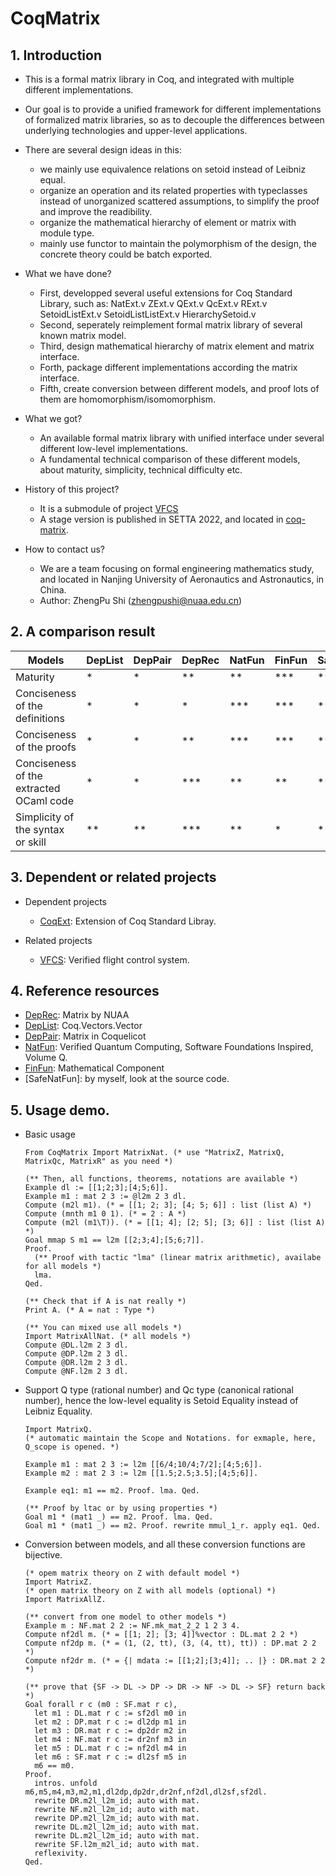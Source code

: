# CoqMatrix

## 1. Introduction
* This is a formal matrix library in Coq, and integrated with multiple different implementations.
* Our goal is to provide a unified framework for different implementations of formalized matrix libraries, so as to decouple the differences between underlying technologies and upper-level applications.
* There are several design ideas in this:
  * we mainly use equivalence relations on setoid instead of Leibniz equal.
  * organize an operation and its related properties with typeclasses instead of unorganized scattered assumptions, to simplify the proof and improve the readibility.
  * organize the mathematical hierarchy of element or matrix with module type.
  * mainly use functor to maintain the polymorphism of the design, the concrete theory could be batch exported.

* What we have done?
  * First, developped several useful extensions for Coq Standard Library, such as:
	NatExt.v ZExt.v QExt.v QcExt.v RExt.v SetoidListExt.v SetoidListListExt.v HierarchySetoid.v
  * Second, seperately reimplement formal matrix library of several known matrix model.
  * Third, design mathematical hierarchy of matrix element and matrix interface.
  * Forth, package different implementations according the matrix interface.
  * Fifth, create conversion between different models, and proof lots of them are homomorphism/isomomorphism.

* What we got?
  * An available formal matrix library with unified interface under several different low-level implementations.
  * A fundamental technical comparison of these different models, about maturity, simplicity, technical difficulty etc.

* History of this project?
  * It is a submodule of project [VFCS](https://github.com/zhengpushi/VFCS)
  * A stage version is published in SETTA 2022, and located in [coq-matrix](https://github.com/zhengpushi/coq-matrix).

* How to contact us?
  * We are a team focusing on formal engineering mathematics study, and located in Nanjing University of  Aeronautics and Astronautics, in China.
  * Author: ZhengPu Shi (zhengpushi@nuaa.edu.cn) 

## 2. A comparison result
  | Models                                  | DepList | DepPair | DepRec | NatFun | FinFun | SafeNatFun |
  | --------------------------------------- | ------- | ------- | ------ | ------ | ------ | ---------- |
  | Maturity                                | *       | *       | **     | **     | ***    | **         |
  | Conciseness of the definitions          | *       | *       | *      | ***    | ***    | ***        |
  | Conciseness of the proofs               | *       | *       | **     | ***    | ***    | ***        |
  | Conciseness of the extracted OCaml code | *       | *       | ***    | **     | **     | **         |
  | Simplicity of the syntax or skill       | **      | **      | ***    | **     | *      | *          |

## 3. Dependent or related projects
* Dependent projects
  * [CoqExt](https://github.com/zhengpushi/CoqExt): Extension of Coq Standard Libray.

* Related projects
  * [VFCS](https://github.com/zhengpushi/VFCS): Verified flight control system.


## 4. Reference resources
* [DepRec](https://gitee.com/yingyingma/Matrix): Matrix by NUAA
* [DepList](https://coq.inria.fr/distrib/current/stdlib/Coq.Vectors.Vector.html): Coq.Vectors.Vector
* [DepPair](http://coquelicot.saclay.inria.fr/html/Coquelicot.Hierarchy.html#matrix): Matrix in Coquelicot
* [NatFun](https://www.cs.umd.edu/~rrand/vqc/index.html): Verified Quantum Computing, Software Foundations Inspired, Volume Q.
* [FinFun](https://math-comp.github.io/): Mathematical Component
* [SafeNatFun]: by myself, look at the source code.

## 5. Usage demo.
* Basic usage

  ```coq
  From CoqMatrix Import MatrixNat. (* use "MatrixZ, MatrixQ, MatrixQc, MatrixR" as you need *)
  
  (** Then, all functions, theorems, notations are available *)
  Example dl := [[1;2;3];[4;5;6]].
  Example m1 : mat 2 3 := @l2m 2 3 dl.
  Compute (m2l m1). (* = [[1; 2; 3]; [4; 5; 6]] : list (list A) *)
  Compute (mnth m1 0 1). (* = 2 : A *)
  Compute (m2l (m1\T)). (* = [[1; 4]; [2; 5]; [3; 6]] : list (list A) *)
  Goal mmap S m1 == l2m [[2;3;4];[5;6;7]].
  Proof. 
    (** Proof with tactic "lma" (linear matrix arithmetic), availabe for all models *)
    lma.
  Qed.
  
  (** Check that if A is nat really *)
  Print A. (* A = nat : Type *)
  
  (** You can mixed use all models *)
  Import MatrixAllNat. (* all models *)
  Compute @DL.l2m 2 3 dl.
  Compute @DP.l2m 2 3 dl.
  Compute @DR.l2m 2 3 dl.
  Compute @NF.l2m 2 3 dl.
  ```

* Support Q type (rational number) and Qc type (canonical rational number), hence the low-level equality is Setoid Equality instead of Leibniz Equality.

  ```coq
  Import MatrixQ.
  (* automatic maintain the Scope and Notations. for exmaple, here, Q_scope is opened. *)
  
  Example m1 : mat 2 3 := l2m [[6/4;10/4;7/2];[4;5;6]].
  Example m2 : mat 2 3 := l2m [[1.5;2.5;3.5];[4;5;6]].
  
  Example eq1: m1 == m2. Proof. lma. Qed.
  
  (** Proof by ltac or by using properties *)
  Goal m1 * (mat1 _) == m2. Proof. lma. Qed.
  Goal m1 * (mat1 _) == m2. Proof. rewrite mmul_1_r. apply eq1. Qed.
  ```

* Conversion between models, and all these conversion functions are bijective.

  ```coq
  (* opem matrix theory on Z with default model *)
  Import MatrixZ.
  (* open matrix theory on Z with all models (optional) *)
  Import MatrixAllZ.
  
  (** convert from one model to other models *)
  Example m : NF.mat 2 2 := NF.mk_mat_2_2 1 2 3 4.
  Compute nf2dl m. (* = [[1; 2]; [3; 4]]%vector : DL.mat 2 2 *)
  Compute nf2dp m. (* = (1, (2, tt), (3, (4, tt), tt)) : DP.mat 2 2 *)
  Compute nf2dr m. (* = {| mdata := [[1;2];[3;4]]; .. |} : DR.mat 2 2 *)
  
  (** prove that {SF -> DL -> DP -> DR -> NF -> DL -> SF} return back *)
  Goal forall r c (m0 : SF.mat r c),
    let m1 : DL.mat r c := sf2dl m0 in
    let m2 : DP.mat r c := dl2dp m1 in
    let m3 : DR.mat r c := dp2dr m2 in
    let m4 : NF.mat r c := dr2nf m3 in
    let m5 : DL.mat r c := nf2dl m4 in
    let m6 : SF.mat r c := dl2sf m5 in
    m6 == m0.
  Proof.
    intros. unfold m6,m5,m4,m3,m2,m1,dl2dp,dp2dr,dr2nf,nf2dl,dl2sf,sf2dl.
    rewrite DR.m2l_l2m_id; auto with mat.
    rewrite NF.m2l_l2m_id; auto with mat.
    rewrite DP.m2l_l2m_id; auto with mat.
    rewrite DL.m2l_l2m_id; auto with mat.
    rewrite DL.m2l_l2m_id; auto with mat.
    rewrite SF.l2m_m2l_id; auto with mat.
    reflexivity.
  Qed.
  ```
